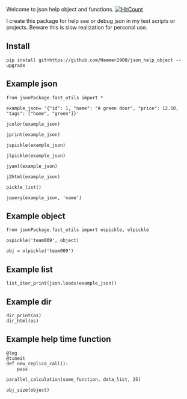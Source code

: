 
Welcome to json help object and functions. [![HitCount](http://hits.dwyl.com/Hammer2900/json_help_object.svg)](http://hits.dwyl.com/Hammer2900/json_help_object)

I create this package for help see or debug json in my test scripts or projects.
Beware this is slow realization for personal use.

Install
-------
```
pip install git+https://github.com/Hammer2900/json_help_object --upgrade
```
Example json
-------
```
from jsonPackage.fast_utils import *

example_json= '{"id": 1, "name": "A green door", "price": 12.50, "tags": ["home", "green"]}'

jcolor(example_json)

jprint(example_json)

jspickle(example_json)

jlpickle(example_json)

jyaml(example_json)

j2html(example_json)

pickle_list()

jquery(example_json, 'name')

```

Example object
-------
```
from jsonPackage.fast_utils import ospickle, olpickle

ospickle('team009', object)

obj = olpickle('team009')
```
Example list
-------
```
list_iter_print(json.loads(example_json))
```

Example dir
-------
```
dir_print(os)
dir_html(os)
```

Example help time function
-------

```
@log
@timeit
def new_replica_call():
    pass

parallel_calculation(some_function, data_list, 25)

obj_size(object)

```



